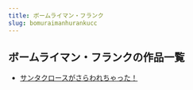 ```yaml
---
title: ボームライマン・フランク
slug: bomuraimanhurankucc
---
```


## ボームライマン・フランクの作品一覧

- [サンタクロースがさらわれちゃった！](santakurosugasarawarechiyatsuta86)
